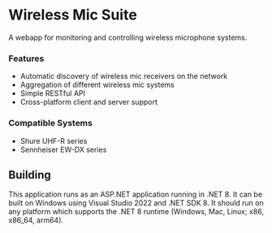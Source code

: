 # Wireless Mic Suite
A webapp for monitoring and controlling wireless microphone systems.

### Features
 - Automatic discovery of wireless mic receivers on the network
 - Aggregation of different wireless mic systems
 - Simple RESTful API
 - Cross-platform client and server support

### Compatible Systems
 - Shure UHF-R series
 - Sennheiser EW-DX series

## Building
This application runs as an ASP.NET application running in .NET 8. 
It can be built on Windows using Visual Studio 2022 and .NET SDK 8.
It should run on any platform which supports the .NET 8 runtime (Windows, Mac, Linux; x86, x86_64, arm64).
